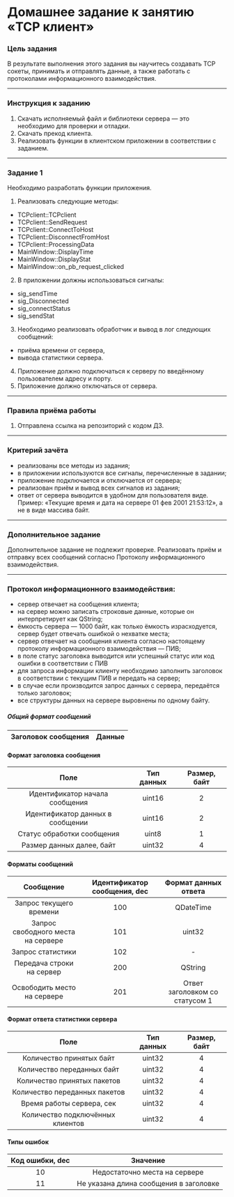 # Домашнее задание к занятию «TCP клиент»

### Цель задания

В результате выполнения этого задания вы научитесь создавать TCP сокеты, принимать и отправлять данные, а также работать с протоколами информационного взаимодействия.

------

### Инструкция к заданию

1. Скачать исполняемый файл и библиотеки сервера — это необходимо для проверки и отладки.
2. Скачать прекод клиента.
3. Реализовать функции в клиентском приложении в соответствии с заданием.

------

### Задание 1

Необходимо разработать функции приложения.

1. Реализовать следующие методы:
* TCPclient::TCPclient
* TCPclient::SendRequest
* TCPclient::ConnectToHost
* TCPclient::DisconnectFromHost
* TCPclient::ProcessingData
* MainWindow::DisplayTime
* MainWindow::DisplayStat
* MainWindow::on_pb_request_clicked
2. В приложении должны использоваться сигналы:
* sig_sendTime
* sig_Disconnected
* sig_connectStatus
* sig_sendStat
3. Необходимо реализовать обработчик и вывод в лог следующих сообщений:
* приёма времени от сервера,
* вывода статистики сервера.
4. Приложение должно подключаться к серверу по введённому пользователем адресу и порту.
5. Приложение должно отключаться от сервера.


------

### Правила приёма работы

1. Отправлена ссылка на репозиторий с кодом ДЗ.

------

### Критерий зачёта

* реализованы все методы из задания;
* в приложении используются все сигналы, перечисленные в задании;
* приложение подключается и отключается от сервера;
* реализован приём и вывод всех сигналов из задания;
* ответ от сервера выводится в удобном для пользователя виде. Пример: «Текущие время и дата на сервере 01 фев 2001 21:53:12», а не в виде массива байт.

------

### Дополнительное задание

Дополнительное задание не подлежит проверке. 
Реализовать приём и отправку всех сообщений согласно Протоколу информационного взаимодействия.

------

### Протокол информационного взаимодействия:

- сервер отвечает на сообщения клиента;
- на сервер можно записать строковые данные, которые он интерпретирует как QString;
- ёмкость сервера — 1000 байт, как только ёмкость израсходуется, сервер будет отвечать ошибкой о нехватке места;
- сервер отвечает на сообщения клиента согласно настоящему протоколу информационного взаимодействия — ПИВ;
- в поле статус заголовка выводится или успешный статус или код ошибки в соответствии с ПИВ
- для запроса информации клиенту необходимо заполнить заголовок в соответствии с текущим ПИВ и передать на сервер;
- в случае если производится запрос данных с сервера, передаётся только заголовок;
- все структуры данных на сервере выровнены по одному байту.

##### Общий формат сообщений

| Заголовок сообщения | Данные |
|:---------:|:---------:|

#### Формат заголовка сообщения

| Поле | Тип данных | Размер, байт |
|:---------:|:---------:|:---------:|
|Идентификатор начала сообщения|uint16|2|
|Идентификатор данных в сообщении|uint16|2|
|Статус обработки сообщения|uint8|1|
|Размер данных далее, байт|uint32|4|

#### Форматы сообщений

| Сообщение | Идентификатор сообщения, dec | Формат данных ответа |
|:---------:|:---------:|:---------:|
|Запрос текущего времени|100|QDateTime|
|Запрос свободного места на сервере|101|uint32|
|Запрос статистики|102|-|
|Передача строки на сервер|200|QString|
|Освободить место на сервере|201|Ответ заголовком со статусом 1|

#### Формат ответа статистики сервера

| Поле | Тип данных | Размер, байт |
|:---------:|:---------:|:---------:|
|Количество принятых байт|uint32|4|
|Количество переданных байт|uint32|4|
|Количество принятых пакетов|uint32|4|
|Количество переданных пакетов|uint32|4|
|Время работы сервера, сек|uint32|4|
|Количество подключённых клиентов|uint32|4|

#### Типы ошибок 

| Код ошибки, dec | Значение |
|:---------:|:---------:|
|10|Недостаточно места на сервере|
|11|Не указана длина сообщения в заголовке|
